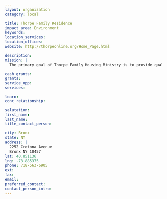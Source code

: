 ```yaml
---
layout: organization
category: local

title: Thorpe Family Residence
impact_area: Environment
keywords: 
location_services: 
location_offices: 
website: http://thorpeonline.org/Home_Page.html

description: 
mission: |
  The primary goal of Thorpe Family Housing Ministry is to provide quality comprehensive care for those homeless families and individuals seeking to develop life skills in preparation for independent living and to empower families seeking an independent, supportive living environment.

cash_grants: 
grants: 
service_opp: 
services: 

learn: 
cont_relationship: 

salutation: 
first_name: 
last_name: 
title_contact_person: 

city: Bronx
state: NY
address: |
  2252 Crotona Avenue  
  Bronx NY 10457
lat: 40.851136
lng: -73.885375
phone: 718-563-6905
ext: 
fax: 
email: 
preferred_contact: 
contact_person_intro: 
---
```

